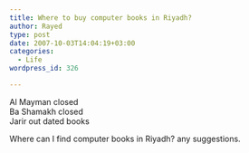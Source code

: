 ```yaml
---
title: Where to buy computer books in Riyadh?
author: Rayed
type: post
date: 2007-10-03T14:04:19+03:00
categories:
  - Life
wordpress_id: 326

---
```

<p>Al Mayman closed<br />
Ba Shamakh closed<br />
Jarir out dated books</p>
<p>Where can I find computer books in Riyadh? any suggestions.</p>
